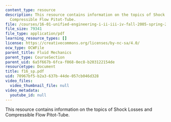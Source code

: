 ```yaml
---
content_type: resource
description: This resource contains information on the topics of Shock Losses and
  Compressible Flow Pitot-Tube.
file: /courses/16-01-unified-engineering-i-ii-iii-iv-fall-2005-spring-2006/70967bf5b2a3637b44de057cb046d328_f16_sp.pdf
file_size: 79341
file_type: application/pdf
learning_resource_types: []
license: https://creativecommons.org/licenses/by-nc-sa/4.0/
ocw_type: OCWFile
parent_title: Fluid Mechanics
parent_type: CourseSection
parent_uid: 6a5f667b-6fca-f068-0ec8-b203122154de
resourcetype: Document
title: f16_sp.pdf
uid: 70967bf5-b2a3-637b-44de-057cb046d328
video_files:
  video_thumbnail_file: null
video_metadata:
  youtube_id: null
---
```

This resource contains information on the topics of Shock Losses and Compressible Flow Pitot-Tube.